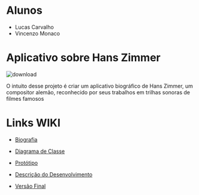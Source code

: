 # Alunos
- Lucas Carvalho
- Vincenzo Monaco

# Aplicativo sobre Hans Zimmer

![download](https://github.com/user-attachments/assets/7110e7c3-c88d-4996-b7bb-2433ef04ff3f)

O intuito desse projeto é criar um aplicativo biográfico de Hans Zimmer, um compositor alemão, reconhecido por seus trabalhos em trilhas sonoras de filmes famosos

# Links WIKI
- <a href="https://github.com/Meira-Lucas/Hans-Zimmer-APP/wiki/Biografia-de-Hans-Zimmer">Biografia</a>
- <a href="https://github.com/Meira-Lucas/Hans-Zimmer-APP/wiki/Diagrama-de-Classe">Diagrama de Classe</a>
- <a href="https://github.com/Meira-Lucas/Hans-Zimmer-APP/wiki/Prot%C3%B3tipo">Protótipo</a>
- <a href="https://github.com/Meira-Lucas/Hans-Zimmer-APP/wiki/Descri%C3%A7%C3%A3o-do-Desenvolvimento">Descrição do Desenvolvimento</a>

- <a href="https://github.com/Meira-Lucas/Hans-Zimmer-APP/wiki/Prot%C3%B3tipo-Vers%C3%A3o-Final">Versão Final</a>


